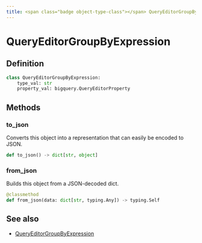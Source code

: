 ```yaml
---
title: <span class="badge object-type-class"></span> QueryEditorGroupByExpression
---
```

# <span class="badge object-type-class"></span> QueryEditorGroupByExpression

## Definition

```python
class QueryEditorGroupByExpression:
    type_val: str
    property_val: bigquery.QueryEditorProperty
```
## Methods

### <span class="badge object-method"></span> to_json

Converts this object into a representation that can easily be encoded to JSON.

```python
def to_json() -> dict[str, object]
```

### <span class="badge object-method"></span> from_json

Builds this object from a JSON-decoded dict.

```python
@classmethod
def from_json(data: dict[str, typing.Any]) -> typing.Self
```

## See also

 * <span class="badge builder"></span> [QueryEditorGroupByExpression](./builder-QueryEditorGroupByExpression.md)
